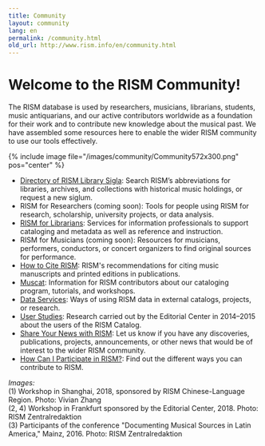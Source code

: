 ```yaml
---
title: Community
layout: community
lang: en
permalink: /community.html
old_url: http://www.rism.info/en/community.html
---
```


# Welcome to the RISM Community!

The RISM database is used by researchers, musicians, librarians, students, music antiquarians, and our active contributors worldwide as a foundation for their work and to contribute new knowledge about the musical past. We have assembled some resources here to enable the wider RISM community to use our tools effectively.


{% include image file="/images/community/Community572x300.png" pos="center" %}

- [Directory of RISM Library Sigla](/community/sigla.html): Search RISM’s abbreviations for libraries, archives, and collections with historical music holdings, or request a new siglum.  
- RISM for Researchers (coming soon): Tools for people using RISM for research, scholarship, university projects, or data analysis.     
- [RISM for Librarians](/organization/rism-for-libraries.html): Services for information professionals to support cataloging and metadata as well as reference and instruction.  
- RISM for Musicians (coming soon): Resources for musicians, performers, conductors, or concert organizers to find original sources for performance.  
- [How to Cite RISM](/community/how-to-cite-rism.html): RISM's recommendations for citing music manuscripts and printed editions in publications.    
- [Muscat](/community/muscat.html): Information for RISM contributors about our cataloging program, tutorials, and workshops.  
- [Data Services](/community/data-services.html): Ways of using RISM data in external catalogs, projects, or research.
- [User Studies](/community/survey.html): Research carried out by the Editorial Center in 2014–2015 about the users of the RISM Catalog.  
- [Share Your News with RISM](/community/share-your-news.html): Let us know if you have any discoveries, publications, projects, announcements, or other news that would be of interest to the wider RISM community.
- [How Can I Participate in RISM?](/community/participate-in-rism.html): Find out the different ways you can contribute to RISM.

_Images:_  
(1) Workshop in Shanghai, 2018, sponsored by RISM Chinese-Language Region. Photo: Vivian Zhang  
(2, 4) Workshop in Frankfurt sponsored by the Editorial Center, 2018. Photo: RISM Zentralredaktion  
(3) Participants of the conference "Documenting Musical Sources in Latin America," Mainz, 2016. Photo: RISM Zentralredaktion    
